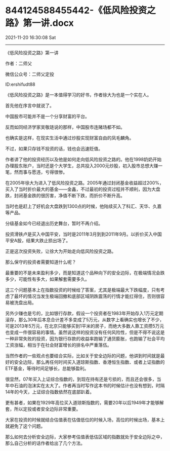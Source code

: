 # 844124588455442-《低风险投资之路》第一讲.docx

2021-11-20 16:30:08 Sat

----

《低风险投资之路》第一讲

作者：二师父

微信公众号：二师父定投

ID:ershifudt88

《低风险投资之路》是一本值得学习的好书，作者徐大为也是一个实在人。

首先他在序言中就说了。

中国股市可能并不是一个分享财富的平台。

反而如同经济学家吴敬琏说的那样，中国股市连赌场都不如。

也确实是这样，在现实生活中通过炒股实现财富自由的凤毛麟角。

不过，如果只存钱不投资的话，钱也会迅速贬值。

作者讲了他的投资经历以及他是如何走向低风险投资之路的。他在1998奶奶开始办理股东账户，当时还是个大学生，总共投入2000元炒股，初入股市总想大赚一笔，然而事与愿违，亏得很惨。

在2005年徐大为进入了低风险投资之路。2005年通过封闭基金收益超过200%，买入了当时折价最大的基金——金鑫，不过最初的投资过程并不顺利，因为大盘跌，封闭基金跌的很厉害，净值不断下跌，而折价不断升高。

当时也是赶上了好机会大盘跌到1300点的时候，他陆续买入了科汇、天华、久嘉等产品。

分级基金如今已经退出历史舞台，暂时不再介绍。

投资滑铁卢是买入中国平安，当时是2011年3月到到2011年9月。以折价买入中国平安A股，结果大跌止损出场了。

正是这次投资失败，让徐大为开始走向低风险投资之路。

那么保守的投资者需要知道什么呢？

最重要的不是未来盈利多少，而是知道这个品种向下的安全边际，在极端情况会跌多少，可能性有多大，如果解套需要多久。

这三个问题基本上在指数投资的时候给了答案，尤其是极端最大下跌幅度，只有考虑了最坏的情况当发生极端回撤和底部区域阴跌震荡的行情才能扛得住，否则很容易被洗盘出局。

另外少赚也是亏的，比如银行存款，假设一个投资者在1983年开始存入1万元定期滚存，那么30年后本息合计差不多变成了5万元，从数字上看确实也增长了不少，可是2013年5万元，在北京只能够买到1平米的房子，而绝大多数人靠工资攒5万元也变成一件很容易的事情。虽然说这样的投资没有任何风险性，但是不得不说这是一种非常失败的投资，因为银行存款的收益率跑输了通货膨胀，也跑输了社会平均工资涨幅，相当于在社会财富增长的排名中严重落伍。

当然作者的一些观点也要结合实际，比如关于安全边际的问题，他讲到时间就是最好的安全边际，那么再任何时间买入道琼斯指数、香港恒生指数、或者上证指数的ETF基金，等待时间足够长，总能够盈利。

很显然，07年买入上证综合指数的，到现在持有还是亏损的，而且还会很多，当年中石油的泡沫实在太大了。作者再当时写作这本书的时候估计也没有想到，时隔14年的今天，上证综合指数依然在底部趴着。

更有甚者，如果在1929年高位买入道琼斯指数的，需要20年以后1949年才能够解套，所以定投或者安全边际非常重要。

大家在投资的时候就结合估值表在估值低位的时候入场，高位的时候出场，基本上就避免了这个问题。

那么如何去分析安全边际，大家参考估值表低估区域的指数就处于安全边际之中，那么自己分析的话作者给出了几个方法。

